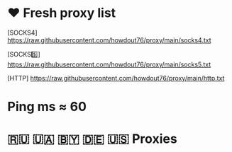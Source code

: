 # ❤ Fresh proxy list

[SOCKS4️] https://raw.githubusercontent.com/howdout76/proxy/main/socks4.txt

[SOCKS5️⃣] https://raw.githubusercontent.com/howdout76/proxy/main/socks5.txt

[HTTP] https://raw.githubusercontent.com/howdout76/proxy/main/http.txt

# Ping ms ≈ 60
# 🇷🇺 🇺🇦 🇧🇾 🇩🇪 🇺🇸 Proxies
